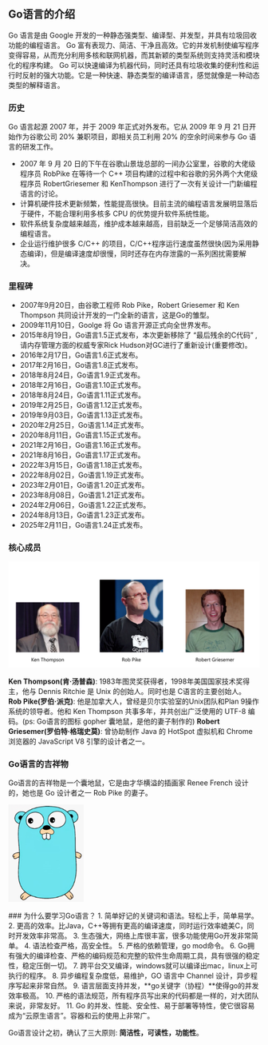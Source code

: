 ## Go语言的介绍
Go 语言是由 Google 开发的一种静态强类型、编译型、并发型，并具有垃圾回收功能的编程语言。
Go 富有表现力、简洁、干净且高效。它的并发机制使编写程序变得容易，从而充分利用多核和联网机器，而其新颖的类型系统则支持灵活和模块化的程序构建。
Go 可以快速编译为机器代码，同时还具有垃圾收集的便利性和运行时反射的强大功能。它是一种快速、静态类型的编译语言，感觉就像是一种动态类型的解释语言。
### 历史
Go 语言起源 2007 年，并于 2009 年正式对外发布。它从 2009 年 9 月 21 日开始作为谷歌公司 20% 兼职项目，即相关员工利用 20% 的空余时间来参与 Go 语言的研发工作。
* 2007 年 9 月 20 日的下午在谷歌山景垅总部的一间办公室里，谷歌的大佬级程序员 RobPike 在等待一个 C++ 项目构建的过程中和谷歌的另外两个大佬级程序员 RobertGriesemer 和 KenThompson 进行了一次有关设计一门新编程语言的讨论。
* 计算机硬件技术更新频繁，性能提高很快。目前主流的编程语言发展明显落后于硬件，不能合理利用多核多 CPU 的优势提升软件系统性能。
* 软件系统复杂度越来越高，维护成本越来越高，目前缺乏一个足够简洁高效的编程语言。
* 企业运行维护很多 C/C++ 的项目，C/C++程序运行速度虽然很快(因为采用静态编译)，但是编译速度却很慢，同时还存在内存泄露的一系列困扰需要解决。
### 里程碑
* 2007年9月20日，由谷歌工程师 Rob Pike，Robert Griesemer 和 Ken Thompson 共同设计开发的一门全新的语言，这是Go的雏型。
* 2009年11月10日，Goolge 将 Go 语言开源正式向全世界发布。
* 2015年8月19日，Go语言1.5正式发布，本次更新移除了 “最后残余的C代码” , 请内存管理方面的权威专家Rick Hudson对GC进行了重新设计(重要修改)。
* 2016年2月17日，Go语言1.6正式发布。
* 2017年2月16日，Go语言1.8正式发布。
* 2018年8月24日，Go语言1.9正式发布。
* 2018年2月16日，Go语言1.10正式发布。
* 2018年8月24日，Go语言1.11正式发布。
* 2019年2月25日，Go语言1.12正式发布。
* 2019年9月03日，Go语言1.13正式发布。
* 2020年2月25日，Go语言1.14正式发布。
* 2020年8月11日，Go语言1.15正式发布。
* 2021年2月16日，Go语言1.16正式发布。
* 2021年8月16日，Go语言1.17正式发布。
* 2022年3月15日，Go语言1.18正式发布。
* 2022年8月02日，Go语言1.19正式发布。
* 2023年2月01日，Go语言1.20正式发布。
* 2023年8月08日，Go语言1.21正式发布。
* 2024年2月06日，Go语言1.22正式发布。
* 2024年8月13日，Go语言1.23正式发布。
* 2025年2月11日，Go语言1.24正式发布。
### 核心成员
![image-1_01](./images/01-介绍/1_01.png)

**Ken Thompson(肯·汤普森)**: 1983年图灵奖获得者，1998年美国国家技术奖得主，他与 Dennis Ritchie 是 Unix 的创始人。同时也是 C语言的主要创始人。
**Rob Pike(罗伯·派克)**: 他是加拿大人，曾经是贝尔实验室的Unix团队和Plan 9操作系统的领导者。他和 Ken Thompson 共事多年，并共创出广泛使用的 UTF-8 编码。(ps: Go语言的图标 gopher 囊地鼠，是他的妻子制作的)
**Robert Griesemer(罗伯特·格瑞史莫)**: 曾协助制作 Java 的 HotSpot 虚拟机和 Chrome 浏览器的 JavaScript V8 引擎的设计者之一。
### Go语言的吉祥物
Go语言的吉祥物是一个囊地鼠，它是由才华横溢的插画家 Renee French 设计的，她也是 Go 设计者之一 Rob Pike 的妻子。
<p><img src="./images/01-介绍/1_02.png" width="30%" clign="center"></p>
### 为什么要学习Go语言？
1. 简单好记的关键词和语法。轻松上手，简单易学。
2. 更高的效率。比Java，C++等拥有更高的编译速度，同时运行效率媲美C，同时开发效率非常高。
3. 生态强大，网络上库很丰富，很多功能使用Go开发非常简单。
4. 语法检查严格，高安全性。
5. 严格的依赖管理，go mod命令。
6. Go拥有强大的编译检查、严格的编码规范和完整的软件生命周期工具，具有很强的稳定性，稳定压倒一切。
7. 跨平台交叉编译，windows就可以编译出mac，linux上可执行的程序。
8. 异步编程复杂度低，易维护，GO 语言中 Channel 设计，异步程序写起来非常自然。
9. 语言层面支持并发，**go关键字（协程）**使得go的并发效率极高。
10. 严格的语法规范，所有程序员写出来的代码都是一样的，对大团队来说，非常友好。
11. Go 的并发、性能、安全性、易于部署等特性，使它很容易成为“云原生语言”。容器和云的使用上非常广。

Go语言设计之初，确认了三大原则: **简洁性，可读性，功能性**。